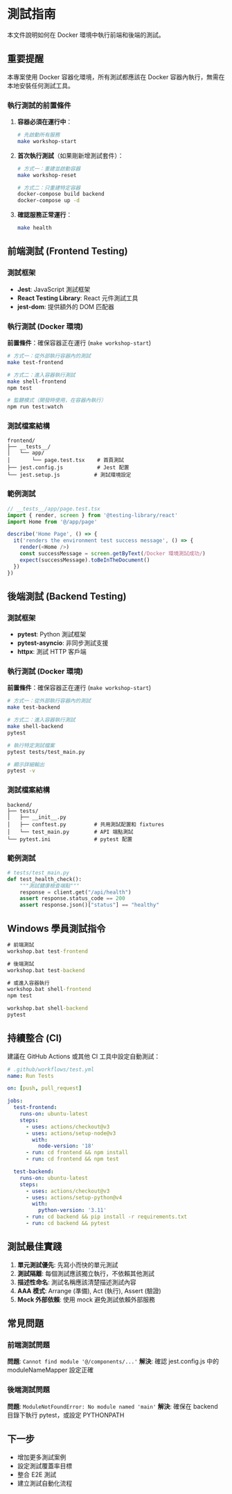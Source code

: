 # 測試指南

本文件說明如何在 Docker 環境中執行前端和後端的測試。

## 重要提醒

本專案使用 Docker 容器化環境，所有測試都應該在 Docker 容器內執行，無需在本地安裝任何測試工具。

### 執行測試的前置條件

1. **容器必須在運行中**：
   ```bash
   # 先啟動所有服務
   make workshop-start
   ```

2. **首次執行測試**（如果剛新增測試套件）：
   ```bash
   # 方式一：重建並啟動容器
   make workshop-reset
   
   # 方式二：只重建特定容器
   docker-compose build backend
   docker-compose up -d
   ```

3. **確認服務正常運行**：
   ```bash
   make health
   ```

## 前端測試 (Frontend Testing)

### 測試框架
- **Jest**: JavaScript 測試框架
- **React Testing Library**: React 元件測試工具
- **jest-dom**: 提供額外的 DOM 匹配器

### 執行測試 (Docker 環境)

**前置條件**：確保容器正在運行 (`make workshop-start`)

```bash
# 方式一：從外部執行容器內的測試
make test-frontend

# 方式二：進入容器執行測試
make shell-frontend
npm test

# 監聽模式（開發時使用，在容器內執行）
npm run test:watch
```

### 測試檔案結構
```
frontend/
├── __tests__/
│   └── app/
│       └── page.test.tsx    # 首頁測試
├── jest.config.js           # Jest 配置
└── jest.setup.js           # 測試環境設定
```

### 範例測試
```typescript
// __tests__/app/page.test.tsx
import { render, screen } from '@testing-library/react'
import Home from '@/app/page'

describe('Home Page', () => {
  it('renders the environment test success message', () => {
    render(<Home />)
    const successMessage = screen.getByText(/Docker 環境測試成功/)
    expect(successMessage).toBeInTheDocument()
  })
})
```

## 後端測試 (Backend Testing)

### 測試框架
- **pytest**: Python 測試框架
- **pytest-asyncio**: 非同步測試支援
- **httpx**: 測試 HTTP 客戶端

### 執行測試 (Docker 環境)

**前置條件**：確保容器正在運行 (`make workshop-start`)

```bash
# 方式一：從外部執行容器內的測試
make test-backend

# 方式二：進入容器執行測試
make shell-backend
pytest

# 執行特定測試檔案
pytest tests/test_main.py

# 顯示詳細輸出
pytest -v
```

### 測試檔案結構
```
backend/
├── tests/
│   ├── __init__.py
│   ├── conftest.py         # 共用測試配置和 fixtures
│   └── test_main.py        # API 端點測試
└── pytest.ini              # pytest 配置
```

### 範例測試
```python
# tests/test_main.py
def test_health_check():
    """測試健康檢查端點"""
    response = client.get("/api/health")
    assert response.status_code == 200
    assert response.json()["status"] == "healthy"
```

## Windows 學員測試指令

```cmd
# 前端測試
workshop.bat test-frontend

# 後端測試
workshop.bat test-backend

# 或進入容器執行
workshop.bat shell-frontend
npm test

workshop.bat shell-backend
pytest
```

## 持續整合 (CI)

建議在 GitHub Actions 或其他 CI 工具中設定自動測試：

```yaml
# .github/workflows/test.yml
name: Run Tests

on: [push, pull_request]

jobs:
  test-frontend:
    runs-on: ubuntu-latest
    steps:
      - uses: actions/checkout@v3
      - uses: actions/setup-node@v3
        with:
          node-version: '18'
      - run: cd frontend && npm install
      - run: cd frontend && npm test

  test-backend:
    runs-on: ubuntu-latest
    steps:
      - uses: actions/checkout@v3
      - uses: actions/setup-python@v4
        with:
          python-version: '3.11'
      - run: cd backend && pip install -r requirements.txt
      - run: cd backend && pytest
```

## 測試最佳實踐

1. **單元測試優先**: 先寫小而快的單元測試
2. **測試隔離**: 每個測試應該獨立執行，不依賴其他測試
3. **描述性命名**: 測試名稱應該清楚描述測試內容
4. **AAA 模式**: Arrange (準備), Act (執行), Assert (驗證)
5. **Mock 外部依賴**: 使用 mock 避免測試依賴外部服務

## 常見問題

### 前端測試問題

**問題**: `Cannot find module '@/components/...'`
**解決**: 確認 jest.config.js 中的 moduleNameMapper 設定正確

### 後端測試問題

**問題**: `ModuleNotFoundError: No module named 'main'`
**解決**: 確保在 backend 目錄下執行 pytest，或設定 PYTHONPATH

## 下一步

- 增加更多測試案例
- 設定測試覆蓋率目標
- 整合 E2E 測試
- 建立測試自動化流程